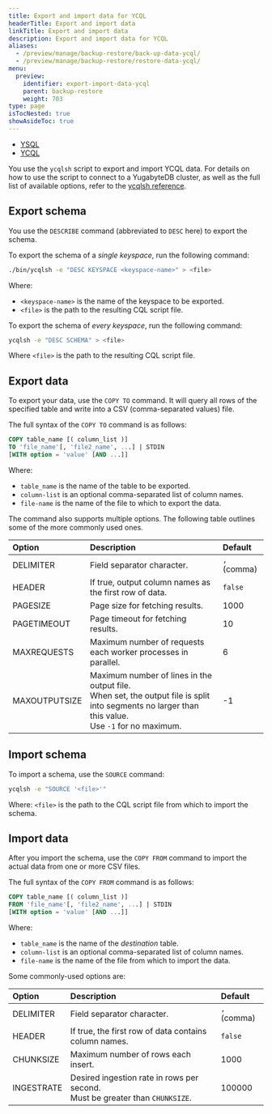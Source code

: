 ```yaml
---
title: Export and import data for YCQL
headerTitle: Export and import data
linkTitle: Export and import data
description: Export and import data for YCQL
aliases:
  - /preview/manage/backup-restore/back-up-data-ycql/
  - /preview/manage/backup-restore/restore-data-ycql/
menu:
  preview:
    identifier: export-import-data-ycql
    parent: backup-restore
    weight: 703
type: page
isTocNested: true
showAsideToc: true
---
```


<ul class="nav nav-tabs-alt nav-tabs-yb">
  <li >
    <a href="../export-import-data/" class="nav-link">
      <i class="icon-postgres" aria-hidden="true"></i>
      YSQL
    </a>
  </li>
  <li >
    <a href="../export-import-data-ycql/" class="nav-link active">
      <i class="icon-cassandra" aria-hidden="true"></i>
      YCQL
    </a>
  </li>
</ul>

You use the `ycqlsh` script to export and import YCQL data. For details on how to use the script to connect to a YugabyteDB cluster, as well as the full list of available options, refer to the [ycqlsh reference](../../../admin/ycqlsh/).

## Export schema

You use the `DESCRIBE` command (abbreviated to `DESC` here) to export the schema.

To export the schema of a _single keyspace_, run the following command:

```sh
./bin/ycqlsh -e "DESC KEYSPACE <keyspace-name>" > <file>
```

Where:

* `<keyspace-name>` is the name of the keyspace to be exported.
* `<file>` is the path to the resulting CQL script file.

To export the schema of _every keyspace_, run the following command:

```sh
ycqlsh -e "DESC SCHEMA" > <file>
```

Where `<file>` is the path to the resulting CQL script file.

## Export data

To export your data, use the `COPY TO` command. It will query all rows of the specified table and write into a CSV (comma-separated values) file.

The full syntax of the `COPY TO` command is as follows:

```output.sql
COPY table_name [( column_list )]
TO 'file_name'[, 'file2_name', ...] | STDIN
[WITH option = 'value' [AND ...]]
```

Where:

* `table_name` is the name of the table to be exported.
* `column-list` is an optional comma-separated list of column names.
* `file-name` is the name of the file to which to export the data.

The command also supports multiple options. The following table outlines some of the more commonly used ones.

| Option | Description | Default |
| :----- | :---------- | :------ |
| DELIMITER | Field separator character. | `,` (comma) |
| HEADER | If true, output column names as the first row of data. | `false` |
| PAGESIZE | Page size for fetching results. | 1000 |
| PAGETIMEOUT | Page timeout for fetching results. | 10 |
| MAXREQUESTS | Maximum number of requests each worker processes in parallel. | 6 |
| MAXOUTPUTSIZE | Maximum number of lines in the output file. <br/>When set, the output file is split into segments no larger than this value. <br/>Use `-1` for no maximum. | -1 |

## Import schema

To import a schema, use the `SOURCE` command:

```sh
ycqlsh -e "SOURCE '<file>'"
```

Where: `<file>` is the path to the CQL script file from which to import the schema.

## Import data

After you import the schema, use the `COPY FROM` command to import the actual data from one or more CSV files.

The full syntax of the `COPY FROM` command is as follows:

```output.sql
COPY table_name [( column_list )]
FROM 'file_name'[, 'file2_name', ...] | STDIN
[WITH option = 'value' [AND ...]]
```

Where:

* `table_name` is the name of the _destination_ table.
* `column-list` is an optional comma-separated list of column names.
* `file-name` is the name of the file from which to import the data.

Some commonly-used options are:

| Option | Description | Default |
| :----- | :---------- | :------ |
| DELIMITER | Field separator character. | `,` (comma) |
| HEADER | If true, the first row of data contains column names. | `false` |
| CHUNKSIZE | Maximum number of rows each insert. | 1000 |
| INGESTRATE | Desired ingestion rate in rows per second. <br/>Must be greater than `CHUNKSIZE`. | 100000 |
